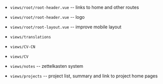 - `views/root/root-header.vue` -- links to home and other routes

- `views/root/root-header.vue` -- logo

- `views/root/root-layout.vue` -- improve mobile layout

- `views/translations`

- `views/CV-CN`
- `views/CV`

- `views/notes` -- zettelkasten system
- `views/projects` -- project list, summary and link to project home pages
